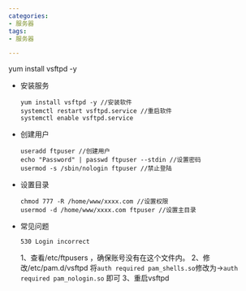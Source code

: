```yaml
---
categories: 
- 服务器
tags:
- 服务器

---
```


yum install vsftpd -y

<!--more-->

- 安装服务

  ```shell
  yum install vsftpd -y //安装软件
  systemctl restart vsftpd.service //重启软件
  systemctl enable vsftpd.service
  ```

- 创建用户

  ```shell
  useradd ftpuser //创建用户
  echo "Password" | passwd ftpuser --stdin //设置密码
  usermod -s /sbin/nologin ftpuser //禁止登陆
  
  ```

- 设置目录

  ```
  chmod 777 -R /home/www/xxxx.com //设置权限
  usermod -d /home/www/xxxx.com ftpuser //设置主目录
  ```

- 常见问题

  `530 Login incorrect`

  1、查看/etc/ftpusers ，确保账号没有在这个文件内。
   2、修改/etc/pam.d/vsftpd
   将`auth required pam_shells.so`修改为->`auth required pam_nologin.so` 即可
   3、重启vsftpd